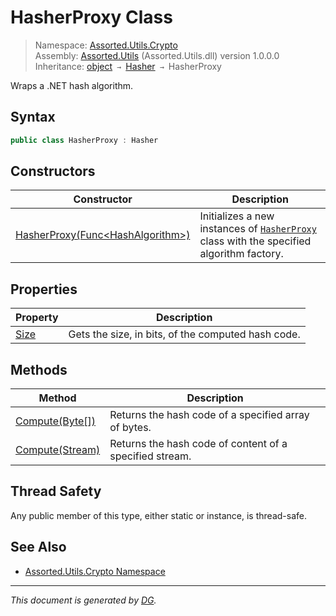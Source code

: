 ﻿# HasherProxy Class

> Namespace: [Assorted.Utils.Crypto](_toc.Assorted.Utils.md#Assorted.Utils.Crypto%20Namespace)\
> Assembly: [Assorted.Utils](_toc.Assorted.Utils.md) (Assorted.Utils.dll) version 1.0.0.0\
> Inheritance: [object](https://docs.microsoft.com/en-us/dotnet/api/system.object) `→` [Hasher](Assorted.Utils.Crypto.Hasher.md) `→` HasherProxy

Wraps a .NET hash algorithm.

## Syntax

```csharp
public class HasherProxy : Hasher
```

## Constructors

Constructor | Description
--- | ---
[HasherProxy(Func\<HashAlgorithm>)](Assorted.Utils.Crypto.HasherProxy.-ctor.md) | Initializes a new instances of [`HasherProxy`](Assorted.Utils.Crypto.HasherProxy.md) class with the specified algorithm factory.

## Properties

Property | Description
--- | ---
[Size](Assorted.Utils.Crypto.HasherProxy.Size.md) | Gets the size, in bits, of the computed hash code.

## Methods

Method | Description
--- | ---
[Compute(Byte[])](Assorted.Utils.Crypto.HasherProxy.Compute.md#Compute%28Byte%5B%5D%29) | Returns the hash code of a specified array of bytes.
[Compute(Stream)](Assorted.Utils.Crypto.HasherProxy.Compute.md#Compute%28Stream%29) | Returns the hash code of content of a specified stream.

## Thread Safety

Any public member of this type, either static or instance, is thread\-safe.

## See Also

- [Assorted.Utils.Crypto Namespace](_toc.Assorted.Utils.md#Assorted.Utils.Crypto%20Namespace)

---

_This document is generated by [DG](https://github.com/Khojasteh/dg)._
